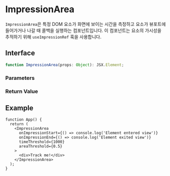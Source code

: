 # ImpressionArea

`ImpressionArea`은 특정 DOM 요소가 화면에 보이는 시간을 측정하고 요소가 뷰포트에 들어가거나 나갈 때 콜백을 실행하는 컴포넌트입니다. 이 컴포넌트는 요소의 가시성을 추적하기 위해 `useImpressionRef` 훅을 사용합니다.

## Interface
```ts
function ImpressionArea(props: Object): JSX.Element;

```

### Parameters

<Interface
  required
  name="props"
  type="Object"
  description="컴포넌트의 props입니다."
  :nested="[
    {
      name: 'props.as',
      type: 'ElementType',
      defaultValue: '\'div\'',
      description: '렌더링할 HTML 태그. 기본값은 <code>div</code>입니다.',
    },
    {
      name: 'props.rootMargin',
      type: 'string',
      description: '감지 영역을 조정하는 여백.',
    },
    {
      name: 'props.areaThreshold',
      type: 'number',
      description:
        '보여져야 할 요소의 최소 비율 (0에서 1 사이).',
    },
    {
      name: 'props.timeThreshold',
      type: 'number',
      description:
        '요소가 표시되어야 하는 최소 시간 (밀리초 단위).',
    },
    {
      name: 'props.onImpressionStart',
      type: '() => void',
      description:
        '요소가 뷰에 진입할 때 실행되는 콜백 함수.',
    },
    {
      name: 'props.onImpressionEnd',
      type: '() => void',
      description:
        '요소가 뷰에서 나갈 때 실행되는 콜백 함수.',
    },
    {
      name: 'props.ref',
      type: 'Ref<HTMLElement>',
      description: '요소에 대한 참조.',
    },
    {
      name: 'props.children',
      type: 'React.ReactNode',
      description: '컴포넌트 내부에 렌더링될 자식 요소들.',
    },
    {
      name: 'props.className',
      type: 'string',
      description: '스타일링을 위한 추가 클래스 이름.',
    },
  ]"
/>

### Return Value

<Interface
  name=""
  type="JSX.Element"
  description="자식 요소의 가시성을 추적하는 React 컴포넌트."
/>


## Example

```tsx
function App() {
  return (
    <ImpressionArea
      onImpressionStart={() => console.log('Element entered view')}
      onImpressionEnd={() => console.log('Element exited view')}
      timeThreshold={1000}
      areaThreshold={0.5}
    >
      <div>Track me!</div>
    </ImpressionArea>
  );
}
```
  
